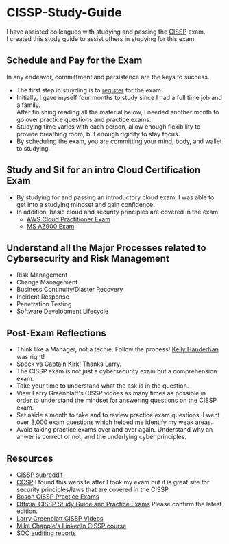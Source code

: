 # CISSP-Study-Guide
I have assisted colleagues with studying and passing the [CISSP](https://www.isc2.org/Certifications/CISSP) exam.  
I created this study guide to assist others in studying for this exam.

## Schedule and Pay for the Exam
In any endeavor, committment and persistence are the keys to success.
- The first step in stuyding is to [register](https://www.isc2.org/Register-for-Exam) for the exam.
- Initially, I gave myself four months to study since I had a full time job and a family.  
After finishing reading all the material below, I needed another month to go over practice questions and practice exams.  
- Studying time varies with each person, allow enough flexibility to provide breathing room, but enough rigidity to stay focus.  
- By scheduling the exam, you are committing your mind, body, and wallet to studying.

## Study and Sit for an intro Cloud Certification Exam
- By studying for and passing an introductory cloud exam, I was able to get into a studying mindset and gain confidence.
- In addition, basic cloud and security principles are covered in the exam.  
  - [AWS Cloud Practitioner Exam](https://aws.amazon.com/training/learn-about/cloud-practitioner/?trk=e625a6af-e0c0-4e85-85da-3194b8b9eb1e&sc_channel=ps&s_kwcid=AL!4422!3!503167989022!e!!g!!aws%20cloud%20fundamentals%20training&ef_id=Cj0KCQiAsdKbBhDHARIsANJ6-jfcQhAn_QcJ2Y9RpDh1YhhjW4M82ONd4YHNnjvkC6XySVWaeZ35g_gaAsZ1EALw_wcB:G:s&s_kwcid=AL!4422!3!503167989022!e!!g!!aws%20cloud%20fundamentals%20training)
  - [MS AZ900 Exam](https://learn.microsoft.com/en-us/certifications/exams/az-900)

## Understand all the Major Processes related to Cybersecurity and Risk Management
- Risk Management
- Change Management
- Business Continuity/Diaster Recovery
- Incident Response
- Penetration Testing
- Software Development Lifecycle

## Post-Exam Reflections
- Think like a Manager, not a techie. Follow the process! [Kelly Handerhan](https://www.youtube.com/watch?v=v2Y6Zog8h2A&t=90s&ab_channel=KellyHanderhan) was right!
- [Spock vs Captain Kirk!](https://www.youtube.com/watch?v=KG9JN9X4_ZI&ab_channel=MaxQuasar)  Thanks Larry. 
- The CISSP exam is not just a cybersecurity exam but a comprehension exam. 
- Take your time to understand what the ask is in the question.
- View Larry Greenblatt's CISSP vidoes as many times as possible in order to understand the mindset for answering questions on the CISSP exam.
- Set aside a month to take and to review practice exam questions.  I went over 3,000 exam questions which helped me identify my weak areas.
- Avoid taking practice exams over and over again.  Understand why an anwer is correct or not, and the underlying cyber principles.

## Resources
- [CISSP subreddit](https://www.reddit.com/r/cissp/)
- [CCSP](https://ccsp.alukos.com/) I found this website after I took my exam but it is great site for security principles/laws that are covered in the CISSP.
- [Boson CISSP Practice Exams](https://www.boson.com/certification/cissp)
- [Official CISSP Study Guide and Practice Exams](https://www.amazon.ca/dp/1119790026/ref=sspa_dk_detail_3?psc=1&pd_rd_i=1119790026&pd_rd_w=k135G&content-id=amzn1.sym.c7dca932-da6a-44fc-af09-cc68d2449b34&pf_rd_p=c7dca932-da6a-44fc-af09-cc68d2449b34&pf_rd_r=FM00T75NDKEKSRZ3TAAZ&pd_rd_wg=3SuEt&pd_rd_r=4a317dbd-3558-42ec-9bc9-e42064b5187d&s=books&sp_csd=d2lkZ2V0TmFtZT1zcF9kZXRhaWw) Please confirm the latest edition.
- [Larry Greenblatt CISSP Videos](https://www.youtube.com/watch?v=wFc333ZE1KM&list=PLpiwOCDosEX7tNQGeXuuPV-frRgmtGicy&ab_channel=MaxQuasar)
- [Mike Chapple's LinkedIn CISSP course](https://www.linkedin.com/learning/paths/0930d8ed-be90-370e-824c-5cfdde530e65?u=67552850)
- [SOC auditing reports](https://ccsp.alukos.com/standards/aicpa-soc/)
